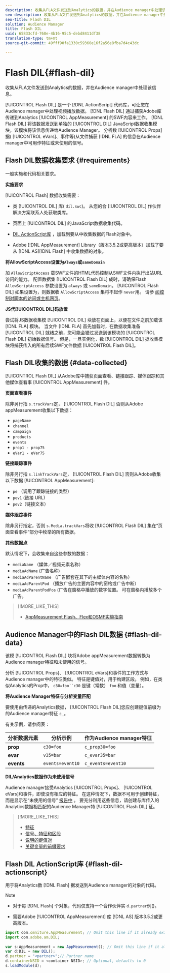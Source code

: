 ```yaml
---
description: 收集从FLA文件发送到Analytics的数据，并在Audience manager中处理该信息。
seo-description: 收集从FLA文件发送到Analytics的数据，并在Audience manager中处理该信息。
seo-title: Flash DIL
solution: Audience Manager
title: Flash DIL
uuid: 65833cfd-768e-4b16-95c5-debd8411df38
translation-type: tm+mt
source-git-commit: 49fff90fa1330c59360e16f2a56e8fba7d4c43dc

---
```



# Flash DIL{#flash-dil}

收集从FLA文件发送到Analytics的数据，并在Audience manager中处理该信息。

<!-- 

c_flash_dil_toc.xml

 -->

[!UICONTROL Flash DIL] 是一个 [!DNL ActionScript] 代码库，可让您在Audience manager中处理视频播放数据。 [!DNL Flash DIL] 通过捕获Adobe库传递到Analytics [!UICONTROL AppMeasurement] 的SWF内容来工作。 [!DNL Flash DIL] 将该数据发送到单独的 [!UICONTROL DIL] JavaScript数据收集模块，该模块将该信息传递给Audience Manager。 分析数 [!UICONTROL Props]据( [!UICONTROL eVars]、事件等)从文件捕获 [!DNL FLA] 的信息在Audience manager中可用作特征或未使用的信号。

## Flash DIL数据收集要求 {#requirements}

一般实施和代码相关要求。

<!-- 

c_flash_dil_intro.xml

 -->

**实施要求**

[!UICONTROL Flash] 数据收集需要：

* 类 [!UICONTROL DIL] 库( `dil.swc`)。 从您的合 [!UICONTROL DIL] 作伙伴解决方案联系人处获取类库。

* 页面上 [!UICONTROL DIL] 的JavaScript数据收集代码。
* [DIL ActionScript库](../dil/dil-flash.md#flash-dil-actionscript) ，加载到要从中收集数据的Flash对象中。
* Adobe [!DNL AppMeasurement] Library（版本3.5.2或更高版本）加载了要从 [!DNL AS][!DNL Flash] 中收集数据的对象。

**将AllowScriptAccess设置为`Always`或`sameDomain`**

加 `AllowScriptAccess` 载SWF文件的HTML代码控制从SWF文件内执行出站URL访问的能力。 配置数据集 [!UICONTROL Flash DIL] 成时，请确保Flash `AllowScriptAccess` 参数设置为 `always` 或 `sameDomain`。 [!UICONTROL Flash DIL] 如果设置为，则数据收 `AllowScriptAccess` 集将不起作 `never`用。 请参 [阅控制对脚本的访问或主机网页](https://helpx.adobe.com/flash/kb/control-access-scripts-host-web.html)。

**JS代[!UICONTROL DIL]码放置**

尝试将JS数据收集模 [!UICONTROL DIL] 块放在页面上，以便在文件之前加载该 [!DNL FLA] 模块。 当文件 [!DNL FLA] 首先加载时，在数据收集准备 [!UICONTROL DIL] 就绪之前，您可能会错过发送到该模块的 [!UICONTROL Flash DIL] 初始数据信号。 但是，一旦实例化，数 [!UICONTROL DIL] 据收集模块将捕获传入的所有后续SWF文件数据 [!UICONTROL Flash DIL]。

## Flash DIL收集的数据 {#data-collected}

[!UICONTROL Flash DIL] 从Adobe库中捕获页面查看、链接跟踪、媒体跟踪和其他媒体查看事 [!UICONTROL AppMeasurement] 件。

<!-- 

r_flash_dil_data_collected.xml

 -->

**页面查看事件**

除非另行指 `s.trackVars`定， [!UICONTROL Flash DIL] 否则从Adobe appMeasurement收集以下数据：

* `pageName`
* `channel`
* `campaign`
* `products`
* `events`
* `prop1 - prop75`
* `eVar1 - eVar75`

**链接跟踪事件**

除非另行指 `s.linkTrackVars`定， [!UICONTROL Flash DIL] 否则从Adobe收集以下数据 [!UICONTROL AppMeasurement]:

* `pe` （调用了跟踪链接的类型）
* `pev1` (链接 URL)
* `pev2`（链接文本）

**媒体跟踪事件**

除非另行指定，否则 `s.Media.trackVars`将收 [!UICONTROL Flash DIL] 集在“页面查看事件”部分中枚举的所有数据。

**其他数据点**

默认情况下，会收集来自这些参数的数据：

* `mediaName` （媒体／视频元素名称）
* `mediaAdName` (广告名称)
* `mediaAdParentName` （广告嵌套在其下的主媒体内容的名称）
* `mediaAdParentPod` （播放广告的主要内容中的窗格或广告中断）
* `mediaAdParentPodPos` (广告在窗格中播放的数字位置。 可在窗格内播放多个广告。

>[!MORE_LIKE_THIS]
>
>* [AppMeasurement Flash、Flex和OSMF实施指南](https://marketing.adobe.com/resources/help/en_US/sc/appmeasurement/flash/)


## Audience Manager中的Flash DIL数据 {#flash-dil-data}

该模 [!UICONTROL Flash DIL] 块将Adobe appMeasurement数据转换为Audience manager特征和未使用的信号。

<!-- 

c_flash_dil_in_aam.xml

 -->

分析 [!UICONTROL Props]、 [!UICONTROL eVars]和事件的工作方式与Audience manager中的特征类似。 特征是键值对，用于构建区段。 例如，在类似Analytics的Prop中， `c30=foo``c30` 是键（常数） `foo` 和值（变量）。

**将Audience Manager特征与分析变量匹配**

要使用由传递的Analytics数据， [!UICONTROL Flash DIL]您应创建键值前缀为的Audience manager特征 `c_`。

有关示例，请参阅表：

| 分析数据元素 | 分析示例 | 作为Audience manager特征 |
|---|---|---|
| **prop** | `c30=foo` | `c_prop30=foo` |
| **evar** | `v35=bar` | `c_evar35=bar` |
| **events** | `events=event10` | `c_events=event10` |

**DIL/Analytics数据作为未使用信号**

Audience manager接受Analytics [!UICONTROL Props]、 [!UICONTROL eVars]和事件，即使没有相应的特征。 在这种情况下，数据不可用于创建特征，而是显示在“未使用的信号” [报告中](../reporting/dynamic-reports/unused-signals.md) 。 要充分利用这些信息，请创建与库传入的Analytics数据相匹配的Audience Manager特 [!UICONTROL Flash DIL] 征。

>[!MORE_LIKE_THIS]
>
>* [特征](../features/traits/trait-details-page.md)
>* [信号、特征和区段](../reference/signal-trait-segment.md)
>* [说明的键值对](../reference/key-value-pairs-explained.md)
>* [关键变量的前缀要求](../features/traits/trait-variable-prefixes.md)


## Flash DIL ActionScript库 {#flash-dil-actionscript}

用于将Analytics数 [!DNL Flash] 据发送到Audience manager的对象的代码。

<!-- 

r_flash_dil_actionscript.xml

 -->

>[!NOTE]
>
>* 对于每 [!DNL Flash] 个对象，代码仅支持一个合作伙伴实 `d.partner`例()。
   >
   >
* 需要Adobe [!UICONTROL AppMeasurement] 库 [!DNL AS] 版本3.5.2或更高版本。
>



```js
import com.omniture.AppMeasurement; // Omit this line if it already exists in the code 
import com.adobe.am.DIL; 
  
var s:AppMeasurement = new AppMeasurement(); // Omit this line if it already exists in the code 
var d:DIL = new DIL(); 
d.partner = "<partner>";// Partner name 
d.containerNSID = <container NSID>; // Optional, defaults to 0 
s.loadModule(d);
```

